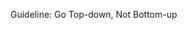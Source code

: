 <span id="title">Guideline: Go Top-down, Not Bottom-up</span>

<div id="body">

<include src="what/unit-inParent-asPanel.md" boilerplate />
<include src="why/unit-inParent-asPanel.md" boilerplate />
<include src="how/unit-inParent-asPanel.md" boilerplate />

</div>